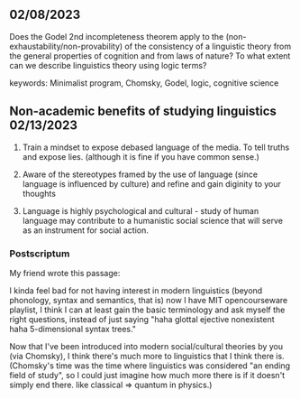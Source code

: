 ## 02/08/2023

Does the Godel 2nd incompleteness theorem apply to the (non-exhaustability/non-provability) of the consistency of a linguistic theory from the general properties of cognition and from laws of nature? To what extent can we describe linguistics theory using logic terms?

keywords: Minimalist program, Chomsky, Godel, logic, cognitive science

## Non-academic benefits of studying linguistics 02/13/2023

1. Train a mindset to expose debased language of the media. To tell truths and expose lies. (although it is fine if you have common sense.)

2. Aware of the stereotypes framed by the use of language (since language is influenced by culture) and refine and gain diginity to your thoughts

3. Language is highly psychological and cultural - study of human language may contribute to a humanistic social science that will serve as an instrument for social action.

### Postscriptum 

My friend wrote this passage:

I kinda feel bad for not having interest in modern linguistics (beyond phonology, syntax and semantics, that is)
now I have MIT opencourseware playlist, I think I can at least gain the basic terminology and ask myself the right questions, instead of just saying "haha glottal ejective nonexistent haha 5-dimensional syntax trees."

Now that I've been introduced into modern social/cultural theories by you (via Chomsky), I think there's much more to linguistics that I think there is. (Chomsky's time was the time where linguistics was considered "an ending field of study", so I could just imagine how much more there is if it doesn't simply end there. like classical => quantum in physics.)
